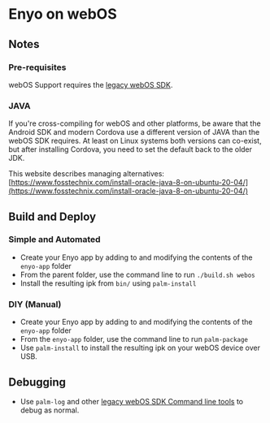 # Enyo on webOS

## Notes

### Pre-requisites

webOS Support requires the [legacy webOS SDK](http://sdk.webosarchive.org).

### JAVA
If you're cross-compiling for webOS and other platforms, be aware that the Android SDK and modern Cordova use a different version of JAVA than the webOS SDK requires. 
At least on Linux systems both versions can co-exist, but after installing Cordova, you need to set the default back to the older JDK.

This website describes managing alternatives: [https://www.fosstechnix.com/install-oracle-java-8-on-ubuntu-20-04/](https://www.fosstechnix.com/install-oracle-java-8-on-ubuntu-20-04/)

## Build and Deploy

### Simple and Automated

- Create your Enyo app by adding to and modifying the contents of the `enyo-app` folder
- From the parent folder, use the command line to run `./build.sh webos`
- Install the resulting ipk from `bin/` using `palm-install`

### DIY (Manual)

- Create your Enyo app by adding to and modifying the contents of the `enyo-app` folder
- From the `enyo-app` folder, use the command line to run `palm-package`
- Use `palm-install` to install the resulting ipk on your webOS device over USB.

## Debugging

- Use `palm-log` and other [legacy webOS SDK Command line tools](http://sdk.webosarchive.org/docs/docs.html#dev-guide/tools/command-line-tools.html) to debug as normal.